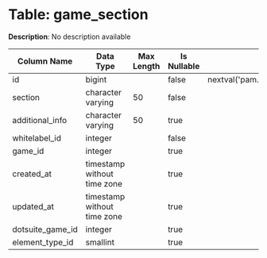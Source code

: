# Table: game_section

**Description**: No description available

| Column Name | Data Type | Max Length | Is Nullable | Default | Primary Key | Foreign Key |
|-------------|-----------|------------|-------------|---------|-------------|-------------|
| id | bigint |  | false | nextval('pam.game_section_id_seq'::regclass) | game_section | game_section |
| section | character varying | 50 | false |  |  |  |
| additional_info | character varying | 50 | true |  |  |  |
| whitelabel_id | integer |  | false |  | game_section | whitelabels |
| game_id | integer |  | true |  | game_section | games |
| created_at | timestamp without time zone |  | true |  |  |  |
| updated_at | timestamp without time zone |  | true |  |  |  |
| dotsuite_game_id | integer |  | true |  | game_section | dotsuite_games |
| element_type_id | smallint |  | true |  |  |  |
